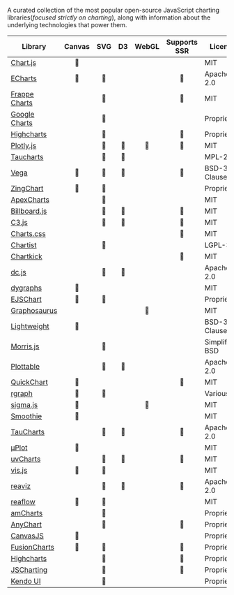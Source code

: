 A curated collection of the most popular open-source JavaScript charting libraries(_focused strictly on charting_), along with information about the underlying technologies that power them.

| Library                                                          |  Canvas  |   SVG    |    D3    |  WebGL   | Supports SSR | License        |
| ---------------------------------------------------------------- | :------: | :------: | :------: | :------: | :----------: | -------------- |
| [Chart.js](https://www.chartjs.org/)                             | :rocket: |          |          |          |              | MIT            |
| [ECharts](https://echarts.apache.org/)                           | :rocket: | :rocket: |          |          |   :rocket:   | Apache-2.0     |
| [Frappe Charts](https://frappe.io/charts)                        |          | :rocket: |          |          |   :rocket:   | MIT            |
| [Google Charts](https://developers.google.com/chart)             |          | :rocket: |          |          |              | Proprietary    |
| [Highcharts](https://www.highcharts.com/)                        |          | :rocket: |          |          |   :rocket:   | Proprietary    |
| [Plotly.js](https://plotly.com/javascript/)                      |          | :rocket: | :rocket: | :rocket: |   :rocket:   | MIT            |
| [Taucharts](https://www.taucharts.com/)                          |          | :rocket: | :rocket: |          |              | MPL-2.0        |
| [Vega](https://vega.github.io/vega/)                             | :rocket: | :rocket: | :rocket: |          |   :rocket:   | BSD-3-Clause   |
| [ZingChart](https://www.zingchart.com/)                          | :rocket: | :rocket: |          |          |              | Proprietary    |
| [ApexCharts](https://apexcharts.com/)                            |          | :rocket: |          |          |              | MIT            |
| [Billboard.js](https://naver.github.io/billboard.js/)            |          | :rocket: | :rocket: |          |   :rocket:   | MIT            |
| [C3.js](http://c3js.org/)                                        |          | :rocket: | :rocket: |          |   :rocket:   | MIT            |
| [Charts.css](https://chartscss.org/)                             |          |          |          |          |   :rocket:   | MIT            |
| [Chartist](https://gionkunz.github.io/chartist-js/)              |          | :rocket: |          |          |              | LGPL-3.0       |
| [Chartkick](https://chartkick.com/)                              |          |          |          |          |   :rocket:   | MIT            |
| [dc.js](https://dc-js.github.io/dc.js/)                          |          | :rocket: | :rocket: |          |              | Apache-2.0     |
| [dygraphs](http://dygraphs.com/)                                 | :rocket: |          |          |          |              | MIT            |
| [EJSChart](https://www.ejschart.com/)                            | :rocket: | :rocket: |          |          |              | Proprietary    |
| [Graphosaurus](https://github.com/frewsxcv/graphosaurus)         |          |          |          | :rocket: |              | MIT            |
| [Lightweight](https://tradingview.github.io/lightweight-charts/) | :rocket: |          |          |          |              | BSD-3-Clause   |
| [Morris.js](http://morrisjs.github.io/morris.js/)                |          | :rocket: |          |          |              | Simplified BSD |
| [Plottable](http://plottablejs.org/)                             |          | :rocket: | :rocket: |          |              | Apache-2.0     |
| [QuickChart](https://quickchart.io/)                             | :rocket: |          |          |          |   :rocket:   | MIT            |
| [rgraph](http://www.rgraph.net/)                                 | :rocket: | :rocket: |          |          |              | Various        |
| [sigma.js](https://sigmajs.org/)                                 | :rocket: |          |          | :rocket: |              | MIT            |
| [Smoothie ](http://smoothiecharts.org/)                          | :rocket: |          |          |          |              | MIT            |
| [TauCharts](https://www.taucharts.com/)                          |          | :rocket: | :rocket: |          |   :rocket:   | Apache-2.0     |
| [μPlot](https://github.com/leeoniya/uPlot)                       | :rocket: |          |          |          |              | MIT            |
| [uvCharts](https://github.com/imaginea/uvCharts)                 |          | :rocket: | :rocket: |          |   :rocket:   | MIT            |
| [vis.js](http://visjs.org/)                                      | :rocket: | :rocket: |          |          |              | MIT            |
| [reaviz](https://reaviz.io/)                                     |          | :rocket: | :rocket: |          |   :rocket:   | Apache-2.0     |
| [reaflow](https://reaflow.dev)                                   | :rocket: | :rocket: |          |          |              | MIT            |
| [amCharts](https://www.amcharts.com/)                            |          | :rocket: |          |          |              | Proprietary    |
| [AnyChart](http://www.anychart.com/)                             |          | :rocket: |          |          |   :rocket:   | Proprietary    |
| [CanvasJS](http://canvasjs.com/)                                 | :rocket: |          |          |          |              | Proprietary    |
| [FusionCharts](http://www.fusioncharts.com/)                     | :rocket: | :rocket: |          |          |   :rocket:   | Proprietary    |
| [Highcharts](http://www.highcharts.com/)                         |          | :rocket: |          |          |   :rocket:   | Proprietary    |
| [JSCharting](https://JSCharting.com/)                            |          | :rocket: |          |          |   :rocket:   | Proprietary    |
| [Kendo UI](https://www.telerik.com/kendo-ui)                     |          | :rocket: |          |          |              | Proprietary    |
